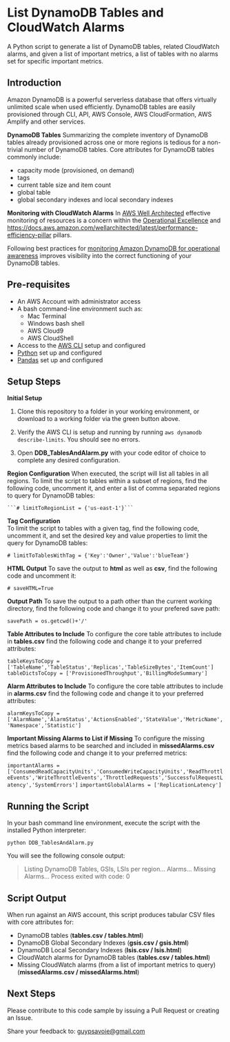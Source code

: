 
# List DynamoDB Tables and CloudWatch Alarms
 
A Python script to generate a list of DynamoDB tables, related CloudWatch alarms, and given a list of important metrics, a list of tables with no alarms set for specific important metrics.
 
## Introduction
 
Amazon DynamoDB is a powerful serverless database that offers virtually unlimited scale when used efficiently. DynamoDB tables are easily provisioned through CLI, API, AWS Console, AWS CloudFormation, AWS Amplify and other services.


**DynamoDB Tables**
Summarizing the complete inventory of DynamoDB tables already provisioned across one or more regions is tedious for a non-trivial number of DynamoDB tables. Core attributes for DynamoDB tables commonly include:
 - capacity mode (provisioned, on demand) 
 - tags
 - current table size and item count 
 - global table 
 - global secondary indexes and local secondary indexes

**Monitoring with CloudWatch Alarms**
In [AWS Well Architected](https://aws.amazon.com/architecture/well-architected) effective monitoring of resources is a concern within the [Operational Excellence](https://docs.aws.amazon.com/wellarchitected/latest/operational-excellence-pillar) and https://docs.aws.amazon.com/wellarchitected/latest/performance-efficiency-pillar pillars.

Following best practices for [monitoring Amazon DynamoDB for operational awareness](https://aws.amazon.com/blogs/database/monitoring-amazon-dynamodb-for-operational-awareness/) improves visibility into the correct functioning of your DynamoDB tables.

## Pre-requisites
  
* An AWS Account with administrator access
* A bash command-line environment such as:
	* Mac Terminal
	* Windows bash shell
	* AWS Cloud9
	* AWS CloudShell
* Access to the [AWS CLI](https://aws.amazon.com/cli/) setup and configured
* [Python](https://www.python.org/) set up and configured
* [Pandas](https://pandas.pydata.org/) set up and configured

## Setup Steps

**Initial Setup**
1. Clone this repository to a folder in your working environment, or download to a working folder via the green button above.

2. Verify the AWS CLI is setup and running by running ```aws dynamodb describe-limits```. You should see no errors.

3. Open **DDB_TablesAndAlarm.py** with your code editor of choice to complete any desired configuration.

**Region Configuration**
When executed, the script will list all tables in all regions. To limit the script to tables within a subset of regions, find the following code, uncomment it, and enter a list of comma separated regions to query for DynamoDB tables:

	```# limitToRegionList = {'us-east-1'}```

**Tag Configuration**	
To limit the script to tables with a given tag, find the following code, uncomment it, and set the desired key and value properties to limit the query for DynamoDB tables:

```# limitToTablesWithTag = {'Key':'Owner','Value':'blueTeam'}```

**HTML Output**
To save the output to **html** as well as **csv**, find the following code and uncomment it:

```# saveHTML=True```

**Output Path**
To save the output to a path other than the current working directory, find the following code and change it to your prefered save path:

```savePath = os.getcwd()+'/'```

**Table Attributes to Include**
To configure the core table attributes to include in **tables.csv** find the following code and change it to your preferred attributes:

```tableKeysToCopy = ['TableName','TableStatus','Replicas','TableSizeBytes','ItemCount']```
```tableDictsToCopy = ['ProvisionedThroughput','BillingModeSummary']```
 
 **Alarm Attributes to Include**
To configure the core table attributes to include in **alarms.csv** find the following code and change it to your preferred attributes:

 ```alarmKeysToCopy = ['AlarmName','AlarmStatus','ActionsEnabled','StateValue','MetricName','Namespace','Statistic']```

**Important Missing Alarms to List if Missing**
To configure the missing metrics based alarms to be searched and included in **missedAlarms.csv** find the following code and change it to your preferred metrics:

```importantAlarms = ['ConsumedReadCapacityUnits','ConsumedWriteCapacityUnits','ReadThrottleEvents','WriteThrottleEvents','ThrottledRequests','SuccessfulRequestLatency','SystemErrors']```
```importantGlobalAlarms = ['ReplicationLatency']```

 ## Running the Script
In your bash command line environment, execute the script with the installed Python interpreter:

```python DDB_TablesAndAlarm.py```

You will see the following console output:

> Listing DynamoDB Tables, GSIs, LSIs per region...
> Alarms...
> Missing Alarms...
> Process exited with code: 0

 ## Script Output
When run against an AWS account, this script produces tabular CSV files with core attributes for:

 - DynamoDB tables (**tables.csv / tables.html**)
 - DynamoDB Global Secondary Indexes (**gsis.csv / gsis.html**)
 - DynamoDB Local Secondary Indexes (**lsis.csv / lsis.html**)
 - CloudWatch alarms for DynamoDB tables (**tables.csv / tables.html**)
 - Missing CloudWatch alarms (from a list of important metrics to query) (**missedAlarms.csv / missedAlarms.html**)

## Next Steps

Please contribute to this code sample by issuing a Pull Request or creating an Issue.

Share your feedback to: guypsavoie@gmail.com
